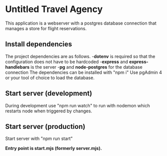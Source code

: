 # Untitled Travel Agency
This application is a webserver with a postgres database connection that manages a store for flight reservations.

## Install dependencies
The project dependencies are as follows.
-**dotenv** is required so that the configuration does not have to be hardcoded
-**express** and **express-handlebars** is the server
-**pg** and **node-postgres** for the database connection
The dependencies can be installed with "npm i"
Use pgAdmin 4 or your tool of choice to load the database. 

## Start server (development)
During development use "npm run watch" to run with nodemon which restarts node when triggered by changes.

## Start server (production)
Start server with "npm run start"

**Entry point is start.mjs (formerly server.mjs).**
